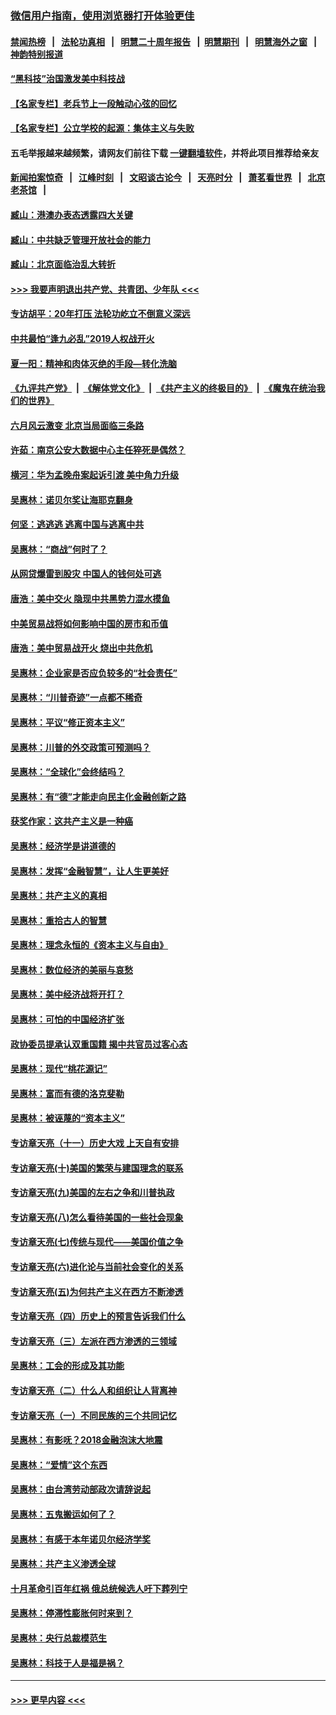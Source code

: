 ### [微信用户指南，使用浏览器打开体验更佳](https://github.com/gfw-breaker/banned-news1/blob/master/indexes/wechat-guide.md?t=0)
#### [禁闻热榜](热点新闻.md?t=0)  &nbsp;&nbsp;|&nbsp;&nbsp; [法轮功真相](https://github.com/gfw-breaker/truth/blob/master/README.md?t=0) &nbsp;&nbsp;|&nbsp;&nbsp; [明慧二十周年报告](https://github.com/gfw-breaker/mh-reports/blob/master/README.md?t=0) &nbsp;&nbsp;|&nbsp;&nbsp;[明慧期刊](https://github.com/gfw-breaker/mh-qikan) &nbsp;&nbsp;|&nbsp;&nbsp; [明慧海外之窗](https://github.com/gfw-breaker/mh-news/blob/master/README.md?t=0) &nbsp;&nbsp;|&nbsp;&nbsp; [神韵特别报道](https://github.com/gfw-breaker/mh-news/blob/master/shenyun.md?t=0)
#### [“黑科技”治国激发美中科技战](../pages/nsc423/n11638056.md?t=02081311) 
#### [【名家专栏】老兵节上一段触动心弦的回忆](../pages/nsc423/n11646016.md?t=02081311) 
#### [【名家专栏】公立学校的起源：集体主义与失败](../pages/nsc423/n11601833.md?t=02081311) 
#### 五毛举报越来越频繁，请网友们前往下载 [一键翻墙软件](https://github.com/gfw-breaker/ssr-accounts)，并将此项目推荐给亲友
#### [新闻拍案惊奇](https://github.com/gfw-breaker/banned-news1/blob/master/pages/link4.md) &nbsp;&nbsp;|&nbsp;&nbsp; [江峰时刻](https://github.com/gfw-breaker/banned-news1/blob/master/pages/link4.md) &nbsp;&nbsp;|&nbsp;&nbsp; [文昭谈古论今](https://github.com/gfw-breaker/banned-news1/blob/master/pages/link4.md) &nbsp;&nbsp;|&nbsp;&nbsp; [天亮时分](https://github.com/gfw-breaker/banned-news1/blob/master/pages/link4.md) &nbsp;&nbsp;|&nbsp;&nbsp; [萧茗看世界](https://github.com/gfw-breaker/banned-news1/blob/master/pages/link4.md) &nbsp;&nbsp;|&nbsp;&nbsp; [北京老茶馆](https://github.com/gfw-breaker/banned-news1/blob/master/pages/link4.md) &nbsp;&nbsp;|&nbsp;&nbsp; 
#### [臧山：港澳办表态透露四大关键](../pages/nsc423/n11421628.md?t=02081311) 
#### [臧山：中共缺乏管理开放社会的能力](../pages/nsc423/n11407457.md?t=02081311) 
#### [臧山：北京面临治乱大转折](../pages/nsc423/n11406895.md?t=02081311) 
#### [>>> 我要声明退出共产党、共青团、少年队 <<<](https://github.com/begood0513/goodnews/blob/master/quit/letter.md) 
#### [专访胡平：20年打压 法轮功屹立不倒意义深远](../pages/nsc423/n11398800.md?t=02081311) 
#### [中共最怕“逢九必乱”2019人权战开火](../pages/nsc423/n11385248.md?t=02081311) 
#### [夏一阳：精神和肉体灭绝的手段—转化洗脑](../pages/nsc423/n11368250.md?t=02081311) 
#### [《九评共产党》](https://github.com/begood0513/9ping.md/blob/master/README.md) &nbsp;|&nbsp; [《解体党文化》](../../../../jtdwh.md/blob/master/README.md)  &nbsp;|&nbsp; [《共产主义的终极目的》](../../../../gczydzjmd.md/blob/master/README.md) &nbsp;|&nbsp; [《魔鬼在统治我们的世界》](../../../../mgztzwmdsj.md/blob/master/README.md) 
#### [六月风云激变 北京当局面临三条路](../pages/nsc423/n11313668.md?t=02081311) 
#### [许茹：南京公安大数据中心主任猝死是偶然？](../pages/nsc423/n11064744.md?t=02081311) 
#### [横河：华为孟晚舟案起诉引渡 美中角力升级](../pages/nsc423/n11027230.md?t=02081311) 
#### [吴惠林：诺贝尔奖让海耶克翻身](../pages/nsc423/n10890049.md?t=02081311) 
#### [何坚：逃逃逃 逃离中国与逃离中共](../pages/nsc423/n10592891.md?t=02081311) 
#### [吴惠林：“商战”何时了？](../pages/nsc423/n10573558.md?t=02081311) 
#### [从网贷爆雷到股灾 中国人的钱何处可逃](../pages/nsc423/n10572800.md?t=02081311) 
#### [唐浩：美中交火 隐现中共黑势力混水摸鱼](../pages/nsc423/n10544040.md?t=02081311) 
#### [中美贸易战将如何影响中国的房市和币值](../pages/nsc423/n10543697.md?t=02081311) 
#### [唐浩：美中贸易战开火 烧出中共危机](../pages/nsc423/n10540126.md?t=02081311) 
#### [吴惠林：企业家是否应负较多的“社会责任”](../pages/nsc423/n10535022.md?t=02081311) 
#### [吴惠林：“川普奇迹”一点都不稀奇](../pages/nsc423/n10512808.md?t=02081311) 
#### [吴惠林：平议“修正资本主义”](../pages/nsc423/n10495724.md?t=02081311) 
#### [吴惠林：川普的外交政策可预测吗？](../pages/nsc423/n10462387.md?t=02081311) 
#### [吴惠林：“全球化”会终结吗？](../pages/nsc423/n10452838.md?t=02081311) 
#### [吴惠林：有“德”才能走向民主化金融创新之路](../pages/nsc423/n10432292.md?t=02081311) 
#### [获奖作家：这共产主义是一种癌](../pages/nsc423/n10431541.md?t=02081311) 
#### [吴惠林：经济学是讲道德的](../pages/nsc423/n10398014.md?t=02081311) 
#### [吴惠林：发挥“金融智慧”，让人生更美好](../pages/nsc423/n10375019.md?t=02081311) 
#### [吴惠林：共产主义的真相](../pages/nsc423/n10351394.md?t=02081311) 
#### [吴惠林：重拾古人的智慧](../pages/nsc423/n10337691.md?t=02081311) 
#### [吴惠林：理念永恒的《资本主义与自由》](../pages/nsc423/n10316274.md?t=02081311) 
#### [吴惠林：数位经济的美丽与哀愁](../pages/nsc423/n10292946.md?t=02081311) 
#### [吴惠林：美中经济战将开打？](../pages/nsc423/n10258825.md?t=02081311) 
#### [吴惠林：可怕的中国经济扩张](../pages/nsc423/n10219147.md?t=02081311) 
#### [政协委员提承认双重国籍 揭中共官员过客心态](../pages/nsc423/n10208809.md?t=02081311) 
#### [吴惠林：现代“桃花源记”](../pages/nsc423/n10185234.md?t=02081311) 
#### [吴惠林：富而有德的洛克斐勒](../pages/nsc423/n10142264.md?t=02081311) 
#### [吴惠林：被诬蔑的“资本主义”](../pages/nsc423/n10124816.md?t=02081311) 
#### [专访章天亮（十一）历史大戏 上天自有安排](../pages/nsc423/n10094905.md?t=02081311) 
#### [专访章天亮(十)美国的繁荣与建国理念的联系](../pages/nsc423/n10094899.md?t=02081311) 
#### [专访章天亮(九)美国的左右之争和川普执政](../pages/nsc423/n10094889.md?t=02081311) 
#### [专访章天亮(八)怎么看待美国的一些社会现象](../pages/nsc423/n10094857.md?t=02081311) 
#### [专访章天亮(七)传统与现代——美国价值之争](../pages/nsc423/n10093140.md?t=02081311) 
#### [专访章天亮(六)进化论与当前社会变化的关系](../pages/nsc423/n10092036.md?t=02081311) 
#### [专访章天亮(五)为何共产主义在西方不断渗透](../pages/nsc423/n10083620.md?t=02081311) 
#### [专访章天亮（四）历史上的预言告诉我们什么](../pages/nsc423/n10083606.md?t=02081311) 
#### [专访章天亮（三）左派在西方渗透的三领域](../pages/nsc423/n10081115.md?t=02081311) 
#### [吴惠林：工会的形成及其功能](../pages/nsc423/n10080633.md?t=02081311) 
#### [专访章天亮（二）什么人和组织让人背离神](../pages/nsc423/n10076637.md?t=02081311) 
#### [专访章天亮（一）不同民族的三个共同记忆](../pages/nsc423/n10074188.md?t=02081311) 
#### [吴惠林：有影呒？2018金融泡沫大地震](../pages/nsc423/n10040534.md?t=02081311) 
#### [吴惠林：“爱情”这个东西](../pages/nsc423/n10019423.md?t=02081311) 
#### [吴惠林：由台湾劳动部政次请辞说起](../pages/nsc423/n9979679.md?t=02081311) 
#### [吴惠林：五鬼搬运如何了？](../pages/nsc423/n9925338.md?t=02081311) 
#### [吴惠林：有感于本年诺贝尔经济学奖](../pages/nsc423/n9871883.md?t=02081311) 
#### [吴惠林：共产主义渗透全球](../pages/nsc423/n9812748.md?t=02081311) 
#### [十月革命引百年红祸 俄总统候选人吁下葬列宁](../pages/nsc423/n9810182.md?t=02081311) 
#### [吴惠林：停滞性膨胀何时来到？](../pages/nsc423/n9764136.md?t=02081311) 
#### [吴惠林：央行总裁模范生](../pages/nsc423/n9728134.md?t=02081311) 
#### [吴惠林：科技于人是福是祸？](../pages/nsc423/n9672982.md?t=02081311) 

----
#### [ >>> 更早内容 <<< ](../indexes/nsc423-earlier.md)
